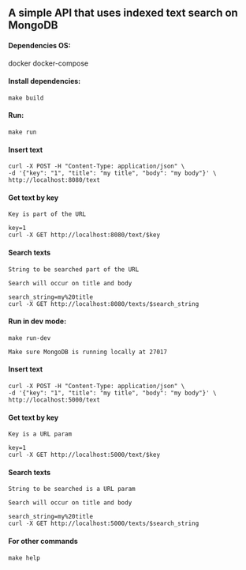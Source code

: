 ## A simple API that uses indexed text search on MongoDB

#### Dependencies OS:

docker
docker-compose

#### Install dependencies:

    make build

#### Run:

    make run

#### Insert text

    curl -X POST -H "Content-Type: application/json" \
    -d '{"key": "1", "title": "my title", "body": "my body"}' \
    http://localhost:8080/text

#### Get text by key

    Key is part of the URL

    key=1
    curl -X GET http://localhost:8080/text/$key

#### Search texts

    String to be searched part of the URL

    Search will occur on title and body

    search_string=my%20title
    curl -X GET http://localhost:8080/texts/$search_string

#### Run in dev mode:

    make run-dev

    Make sure MongoDB is running locally at 27017

#### Insert text

    curl -X POST -H "Content-Type: application/json" \
    -d '{"key": "1", "title": "my title", "body": "my body"}' \
    http://localhost:5000/text

#### Get text by key

    Key is a URL param

    key=1
    curl -X GET http://localhost:5000/text/$key

#### Search texts

    String to be searched is a URL param

    Search will occur on title and body

    search_string=my%20title
    curl -X GET http://localhost:5000/texts/$search_string

#### For other commands

    make help

